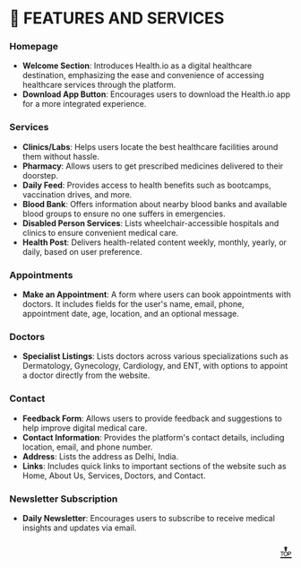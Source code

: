 # 🚀 FEATURES AND SERVICES

### **Homepage**

- **Welcome Section**: Introduces Health.io as a digital healthcare destination, emphasizing the ease and convenience of accessing healthcare services through the platform.
- **Download App Button**: Encourages users to download the Health.io app for a more integrated experience.

### **Services**

- **Clinics/Labs**: Helps users locate the best healthcare facilities around them without hassle.
- **Pharmacy**: Allows users to get prescribed medicines delivered to their doorstep.
- **Daily Feed**: Provides access to health benefits such as bootcamps, vaccination drives, and more.
- **Blood Bank**: Offers information about nearby blood banks and available blood groups to ensure no one suffers in emergencies.
- **Disabled Person Services**: Lists wheelchair-accessible hospitals and clinics to ensure convenient medical care.
- **Health Post**: Delivers health-related content weekly, monthly, yearly, or daily, based on user preference.

### **Appointments**

- **Make an Appointment**: A form where users can book appointments with doctors. It includes fields for the user's name, email, phone, appointment date, age, location, and an optional message.

### **Doctors**

- **Specialist Listings**: Lists doctors across various specializations such as Dermatology, Gynecology, Cardiology, and ENT, with options to appoint a doctor directly from the website.

### **Contact**

- **Feedback Form**: Allows users to provide feedback and suggestions to help improve digital medical care.
- **Contact Information**: Provides the platform's contact details, including location, email, and phone number.
- **Address**: Lists the address as Delhi, India.
- **Links**: Includes quick links to important sections of the website such as Home, About Us, Services, Doctors, and Contact.

### **Newsletter Subscription**

- **Daily Newsletter**: Encourages users to subscribe to receive medical insights and updates via email.


<p align="right"><a href="#top" style="font-size: 29px;">🔝</a></p>